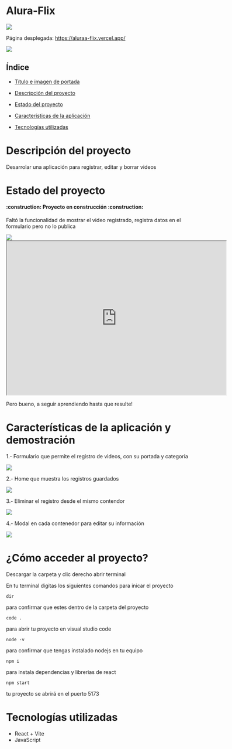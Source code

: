 # Alura-Flix

<img src="https://i.ibb.co/CJzKM7q/Screenshot-2024-07-05-at-22-57-24-Alura-Flix.png">

Página desplegada: https://aluraa-flix.vercel.app/

<p align="left">
   <img src="https://img.shields.io/badge/STATUS-EN%20DESAROLLO-green">
   </p>

## Índice

* [Título e imagen de portada](#Título-e-imagen-de-portada)

* [Descripción del proyecto](#descripción-del-proyecto)

* [Estado del proyecto](#Estado-del-proyecto)

* [Características de la aplicación](#Características-de-la-aplicación)

* [Tecnologías utilizadas](#tecnologías-utilizadas)

# Descripción del proyecto

<p>Desarrolar una aplicación para registrar, editar y borrar videos  </p>

# Estado del proyecto
<h4 align="left">
:construction: Proyecto en construcción :construction:
</h4>
<p>Faltó la funcionalidad de mostrar el video registrado, registra datos en el formulario pero no lo publica</p>
<img src="https://i.ibb.co/w64fsZc/Captura-de-pantalla-2024-07-05-221859.png">

<iframe width="600" height = "420"
src="https://www.youtube.com/embed/qKf2EwInKbA">
</iframe>


<p>Pero bueno, a seguir aprendiendo hasta que resulte!</p>

# Características de la aplicación y demostración

1.- Formulario que permite el registro de videos, con su portada y categoría

<img src="https://i.ibb.co/zb1vFXt/Screenshot-2024-07-05-at-23-05-09-Alura-Flix.png">

2.- Home que muestra los registros guardados

<img src="https://i.ibb.co/q0wL2Lq/Screenshot-2024-07-05-at-23-05-34-Alura-Flix.png">

3.- Eliminar el registro desde el mismo contendor

<img src="https://i.ibb.co/JB83hv3/Screenshot-2024-07-05-at-23-06-11-Alura-Flix.png">

4.- Modal en cada contenedor para editar su información

<img src="https://i.ibb.co/vwv5ydN/Screenshot-2024-07-05-at-23-06-46-Alura-Flix.png">

# ¿Cómo acceder al proyecto?


<p>Descargar la carpeta y clic derecho abrir terminal</p>

<p>En tu terminal digitas los siguientes comandos para inicar el proyecto</p>

`dir` <p>para confirmar que estes dentro de la carpeta del proyecto</p>

`code .` <p>para abrir tu proyecto en visual studio code</p>

`node -v` <p>para confirmar que tengas instalado nodejs en tu equipo </p>

`npm i` <p>para instala dependencias y librerias de react</p>

`npm start` <p>tu proyecto se abrirá en el puerto 5173</p>



# Tecnologías utilizadas

*  React + Vite
*  JavaScript


